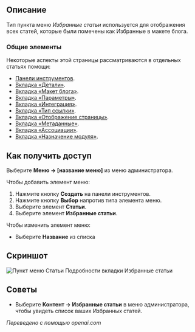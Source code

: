 <!-- Filename: Help4.x:Menu_Item:_Featured_Articles / Display title: Рекомендуемые статьи -->

## Описание

Тип пункта меню *Избранные статьи* используется для отображения всех статей, которые были помечены как Избранные в макете блога.

### Общие элементы

Некоторые аспекты этой страницы рассматриваются в отдельных статьях помощи:

* [Панели инструментов](jdocmanual?article=help/common-elements/toolbars).
* [Вкладка «Детали»](jdocmanual?article=help/menu-items-common/menu-item-details).
* [Вкладка «Макет блога»](jdocmanual?article=help/menu-items-common/menu-item-blog-layout).
* [Вкладка «Параметры»](jdocmanual?article=help/menu-items-common/menu-item-article-options).
* [Вкладка «Интеграция»](jdocmanual?article=help/menu-items-common/menu-item-integration).
* [Вкладка «Тип ссылки»](jdocmanual?article=help/menu-items-common/menu-item-link-type).
* [Вкладка «Отображение страницы»](jdocmanual?article=help/menu-items-common/menu-item-page-display).
* [Вкладка «Метаданные»](jdocmanual?article=help/menu-items-common/menu-item-metadata).
* [Вкладка «Ассоциации»](jdocmanual?article=help/common-elements/edit-associations).
* [Вкладка «Назначение модуля»](jdocmanual?article=help/menu-items-common/menu-item-module-assignment).

## Как получить доступ

Выберите **Меню → \[название меню\]** из меню администратора.

Чтобы добавить элемент меню:

1. Нажмите кнопку **Создать** на панели инструментов.
2. Нажмите кнопку **Выбор** напротив типа элемента меню.
3. Выберите элемент **Статьи**.
4. Выберите элемент **Избранные статьи**.

Чтобы изменить элемент меню:

- Выберите **Название** из списка

## Скриншот

![Пункт меню Статьи Подробности вкладки Избранные статьи](../../../ru/images/menu-items/articles-featured-details-tab.png)

## Советы

- Выберите **Контент → Избранные статьи** в меню администратора, чтобы
  увидеть список ваших Избранных статей.

*Переведено с помощью openai.com*

